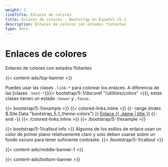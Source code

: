 ```yaml
---
weight: 2
linkTitle: Enlaces de colores
title: Enlaces de colores · Bootstrap en Español v5.1
description: Enlaces de colores con estados flotantes
type: docs
---
```


# Enlaces de colores

Enlaces de colores con estados flotantes

{{< content-ads/top-banner >}}

Puedes usar las clases `.link-*` para colorear los enlaces. A diferencia de las [clases `.text-*`]({{< bootstrap/5-1/docsref "/utilities/colors" >}}), estas clases tienen un estado `:hover` y `:focus`.

{{< bootstrap/5-1/example >}}
{{< colored-links.inline >}}
{{- range (index $.Site.Data "bootstrap_5_1_theme-colors") }}
<a href="#" class="link-{{ .name }}">Enlace {{ .name | title }}</a> 
{{- end -}}
{{< /colored-links.inline >}}
{{< /bootstrap/5-1/example >}}

{{< bootstrap/5-1/callout info >}}
Algunos de los estilos de enlace usan un color de primer plano relativamente claro y solo deben usarse sobre un fondo oscuro para tener suficiente contraste.
{{< /bootstrap/5-1/callout >}}

{{< content-ads/middle-banner-1 >}}

{{< content-ads/bottom-banner >}}